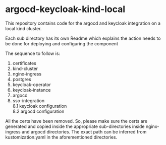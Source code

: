 # argocd-keycloak-kind-local
This repository contains code for the argocd and keycloak integration on a local kind cluster.

Each sub directory has its own Readme which explains the action needs to be done for deploying and configuring the component

The sequence to follow is:
1. certificates
2. kind-cluster
3. nginx-ingress
4. postgres
5. keycloak-operator
6. keycloak-instance
7. argocd
8. sso-integration<br>
    8.1 keycloak configuration<br>
    8.2 argocd configuration<br>

All the certs have been removed. So, please make sure the certs are generated and copied inside the appropriate sub-directories inside nginx-ingress and argocd directories. The exact path can be inferred from kustomization.yaml in the aforementioned directories.
